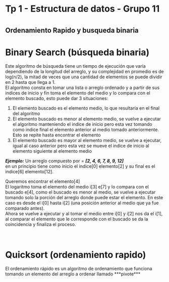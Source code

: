 <h1> Tp 1 - Estructura de datos - Grupo 11 <h1>

<h2> Ordenamiento Rapido y busqueda binaria </h2>

#  Binary Search (búsqueda binaria)

<p> Este algoritmo de búsqueda tiene un tiempo de ejecución que varía dependiendo de la longitud del arreglo, y su complejidad en promedio es de log(n/2), la mitad de veces que una cantidad de elementos se puede dividir en 2 hasta que llega a 1.<br>
El algoritmo consta en tomar una lista o arreglo ordenado y a partir de sus indices de inicio y fin toma el elemento del medio y lo compara con el elemento buscado, esto puede dar 3 situaciones: <p>

<ol> 
<li> El elemento buscado es el elemento medio, lo que resultaría en el final del algoritmo </li>
<li> El elemento buscado es menor al elemento medio, se vuelve a ejecutar el algoritmo manteniendo el indice de inicio pero esta vez tomando como indice final el elemento anterior al medio tomado anteriormente. Esto se repite hasta encontrar el elemento </li>
<li> El elemento buscado es mayor al elemento medio, se vuelve a ejecutar, igual al caso anterior pero esta vez se mueve el indice de inicio al elemento siguiente al elemento medio </li>
</ol>

 ***Ejemplo:*** 
 Un arreglo compuesto por = ***[2, 4, 6, 7, 8, 9, 12]*** <br>
 en un principio tiene como inicio el indice[0] elemento[2] y su final es el indice[6] elemento[12]. <p>

<p>Queremos encontrar el elemento[4] <br>
 El logaritmo toma el elemento del medio i[3] e[7] y lo compara con el buscado e[4], como el buscado es menor al medio, se vuelve a ejecutar tomando solo la porción del arreglo donde puede estar el elemento. En este caso es desde el i[0] hasta i[2] (una posición anterior al medio que ya fue comparado antes). <br>
Ahora se vuelve a ejecutar y al tomar el medio entre i[0] y i[2] nos da el i[1], al comparar el elemento que le corresponde con el buscado se da la coincidencia y finaliza el proceso. <p>
<br>


# Quicksort (ordenamiento rapido)

<p>El ordenamiento rápido es un algoritmo de ordenamiento que funciona tomando un elemento del arreglo a ordenar llamado ***pivote***
